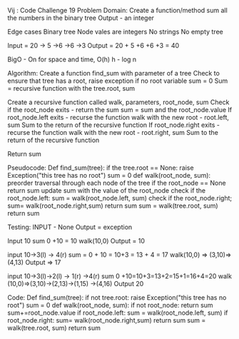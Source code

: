 Vij :  Code Challenge 19
Problem Domain:
Create a function/method sum all the numbers in the binary tree
Output - an integer

Edge cases
Binary tree
Node vales are integers
No strings
No empty tree

Input = 20 -> 5 ->6 ->6  ->3
Output = 20 + 5 +6 +6 +3 = 40

BigO - On for space and time, O(h) h - log n

Algorithm:
Create a function find_sum with parameter of a tree
Check to ensure that tree has a root, raise exception if no root
variable sum = 0
Sum = recursive function with the tree.root, sum

Create a recursive function called walk, parameters, root_node, sum
Check if the root_node exits - return the sum
sum = sum and the root_node.value
If root_node.left exits - recurse the function walk with the new root - root.left, sum
Sum to the return of the recursive function
If root_node.right exits - recurse the function walk with the new root - root.right, sum
Sum to the return of the recursive function

Return sum

Pseudocode:
Def find_sum(tree):
	if the tree.root == None:
		raise Exception("this tree has no root")
	sum = 0
	def walk(root_node, sum):
		preorder traversal through each node of the tree
		if the root_node == None
			return sum
		update sum with the value of the root_node
		check if the root_node.left:
			sum = walk(root_node.left, sum)
		check if the root_node.right;
			sum= walk(root_node.right,sum)
		return sum
	sum = walk(tree.root, sum)
	return sum

Testing:
INPUT - None
Output = exception

Input  10
sum  0  +10 = 10
walk(10,0)
Output = 10

input 10->3(l) -> 4(r)
sum = 0 + 10 = 10+3 = 13 + 4 = 17
walk(10,0) => (3,10)=>(4,13)
Output => 17

input 10->3(l)->2(l) -> 1(r) ->4(r)
sum  0 +10=10+3=13+2=15+1=16+4=20
walk (10,0)=>(3,10)->(2,13)->(1,15) ->(4,16)
Output 20

Code:
Def find_sum(tree):
	if not tree.root:
		raise Exception("this tree has no root")
	sum = 0
	def walk(root_node, sum):
		if not root_node:
			return sum
		sum+=root_node.value
		if root_node.left:
			sum = walk(root_node.left, sum)
		if root_node.right:
			sum= walk(root_node.right,sum)
		return sum
	sum = walk(tree.root, sum)
	return sum
